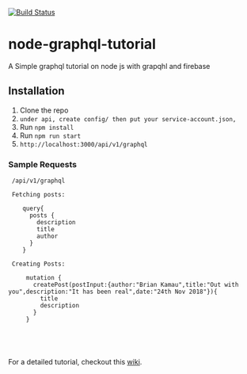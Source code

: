 [![Build Status](https://travis-ci.org/mtotodev05/node-graphql-tutorial.svg?branch=master)](https://travis-ci.org/mtotodev05/node-graphql-tutorial)
# node-graphql-tutorial
A Simple graphql tutorial on node js with grapqhl and firebase

## Installation
1. Clone the repo
2. `under api, create config/ then put your service-account.json, ` 
3. Run `npm install`
4. Run `npm run start`
5. `http://localhost:3000/api/v1/graphql`

### Sample Requests
```
 /api/v1/graphql
 
 Fetching posts: 
 
    query{
      posts {
        description
        title
        author
      }
    }
    
 Creating Posts: 
 
     mutation {
       createPost(postInput:{author:"Brian Kamau",title:"Out with you",description:"It has been real",date:"24th Nov 2018"}){
         title
         description
       }
     }
   
    
    
   
```

For a detailed tutorial, checkout this [wiki](https://github.com/mtotodev05/node-graphql-tutorial/wiki/node-graphql-firestore-api-tutorial).



